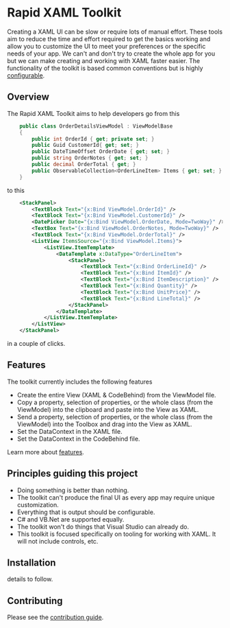 
# Rapid XAML Toolkit

Creating a XAML UI can be slow or require lots of manual effort. These tools aim to reduce the time and effort required to get the basics working and allow you to customize the UI to meet your preferences or the specific needs of your app.
We can't and don't try to create the whole app for you but we can make creating and working with XAML faster easier.
The functionality of the toolkit is based common conventions but is highly [configurable](./docs/configuration.md).

## Overview

The Rapid XAML Toolkit aims to help developers go from this

```csharp
    public class OrderDetailsViewModel : ViewModelBase
    {
        public int OrderId { get; private set; }
        public Guid CustomerId{ get; set; }
        public DateTimeOffset OrderDate { get; set; }
        public string OrderNotes { get; set; }
        public decimal OrderTotal { get; }
        public ObservableCollection<OrderLineItem> Items { get; set; }
    }
```

to this

```xml
    <StackPanel>
        <TextBlock Text="{x:Bind ViewModel.OrderId}" />
        <TextBlock Text="{x:Bind ViewModel.CustomerId}" />
        <DatePicker Date="{x:Bind ViewModel.OrderDate, Mode=TwoWay}" />
        <TextBox Text="{x:Bind ViewModel.OrderNotes, Mode=TwoWay}" />
        <TextBlock Text="{x:Bind ViewModel.OrderTotal}" />
        <ListView ItemsSource="{x:Bind ViewModel.Items}">
            <ListView.ItemTemplate>
                <DataTemplate x:DataType="OrderLineItem">
                    <StackPanel>
                        <TextBlock Text="{x:Bind OrderLineId}" />
                        <TextBlock Text="{x:Bind ItemId}" />
                        <TextBlock Text="{x:Bind ItemDescription}" />
                        <TextBlock Text="{x:Bind Quantity}" />
                        <TextBlock Text="{x:Bind UnitPrice}" />
                        <TextBlock Text="{x:Bind LineTotal}" />
                    </StackPanel>
                </DataTemplate>
            </ListView.ItemTemplate>
        </ListView>
    </StackPanel>
```

in a couple of clicks.

## Features

The toolkit currently includes the following features

- Create the entire View (XAML & CodeBehind) from the ViewModel file.
- Copy a property, selection of properties, or the whole class (from the ViewModel) into the clipboard and paste into the View as XAML.
- Send a property, selection of properties, or the whole class (from the ViewModel) into the Toolbox and drag into the View as XAML.
- Set the DataContext in the XAML file.
- Set the DataContext in the CodeBehind file.

Learn more about [features](./docs/features.md).

## Principles guiding this project

- Doing something is better than nothing.
- The toolkit can't produce the final UI as every app may require unique customization.
- Everything that is output should be configurable.
- C# and VB.Net are supported equally.
- The toolkit won't do things that Visual Studio can already do.
- This toolkit is focused specifically on tooling for working with XAML. It will not include controls, etc.

## Installation

details to follow.

## Contributing

Please see the [contribution guide](./CONTRIBUTING.md).
